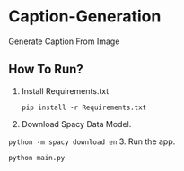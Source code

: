 # Caption-Generation
Generate Caption From Image

## How To Run?
1. Install Requirements.txt

    `pip install -r Requirements.txt`
2. Download Spacy Data Model.

  `python -m spacy download en`
3. Run the app.

  `python main.py`